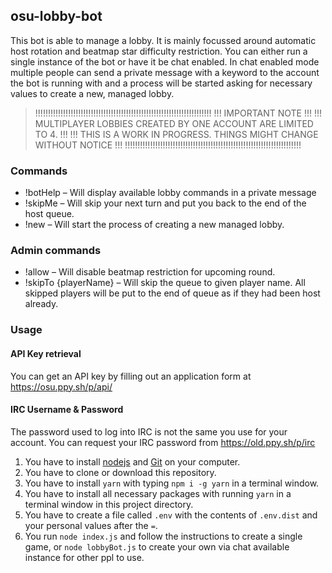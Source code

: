 ## osu-lobby-bot
This bot is able to manage a lobby. It is mainly focussed around automatic host rotation and beatmap star difficulty restriction.
You can either run a single instance of the bot or have it be chat enabled. In chat enabled mode multiple people can send a private message with a keyword to the account the bot is running with and a process will be started asking for necessary values to create a new, managed lobby.

> !!!!!!!!!!!!!!!!!!!!!!!!!!!!!!!!!!!!!!!!!!!!!!!!!!!!!!!!!!!!!!!!!!!!!!
> !!!                         IMPORTANT NOTE                         !!!
> !!!  MULTIPLAYER LOBBIES CREATED BY ONE ACCOUNT ARE LIMITED TO 4.  !!!
> !!! THIS IS A WORK IN PROGRESS. THINGS MIGHT CHANGE WITHOUT NOTICE !!!
> !!!!!!!!!!!!!!!!!!!!!!!!!!!!!!!!!!!!!!!!!!!!!!!!!!!!!!!!!!!!!!!!!!!!!!

### Commands
- !botHelp – Will display available lobby commands in a private message
- !skipMe – Will skip your next turn and put you back to the end of the host queue.
- !new – Will start the process of creating a new managed lobby.

### Admin commands
- !allow – Will disable beatmap restriction for upcoming round.
- !skipTo {playerName} – Will skip the queue to given player name. All skipped players will be put to the end of queue as if they had been host already.

### Usage

#### API Key retrieval
You can get an API key by filling out an application form at https://osu.ppy.sh/p/api/

#### IRC Username & Password
The password used to log into IRC is not the same you use for your account. You can request your IRC password from https://old.ppy.sh/p/irc

1. You have to install [nodejs](https://nodejs.org/) and [Git](https://git-scm.com/) on your computer.
2. You have to clone or download this repository.
3. You have to install `yarn` with typing `npm i -g yarn` in a terminal window.
4. You have to install all necessary packages with running `yarn` in a terminal window in this project directory.
5. You have to create a file called `.env` with the contents of `.env.dist` and your personal values after the `=`.
6. You run `node index.js` and follow the instructions to create a single game, or `node lobbyBot.js` to create your own via chat available instance for other ppl to use.
